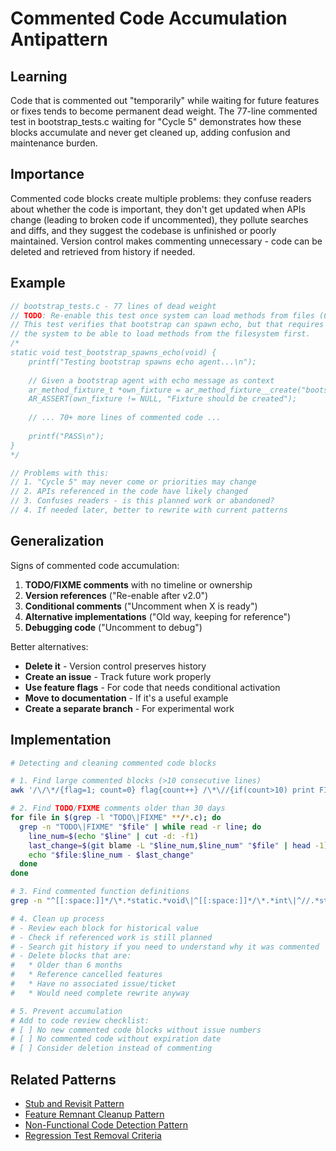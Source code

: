 # Commented Code Accumulation Antipattern

## Learning
Code that is commented out "temporarily" while waiting for future features or fixes tends to become permanent dead weight. The 77-line commented test in bootstrap_tests.c waiting for "Cycle 5" demonstrates how these blocks accumulate and never get cleaned up, adding confusion and maintenance burden.

## Importance
Commented code blocks create multiple problems: they confuse readers about whether the code is important, they don't get updated when APIs change (leading to broken code if uncommented), they pollute searches and diffs, and they suggest the codebase is unfinished or poorly maintained. Version control makes commenting unnecessary - code can be deleted and retrieved from history if needed.

## Example
```c
// bootstrap_tests.c - 77 lines of dead weight
// TODO: Re-enable this test once system can load methods from files (Cycle 5)
// This test verifies that bootstrap can spawn echo, but that requires
// the system to be able to load methods from the filesystem first.
/*
static void test_bootstrap_spawns_echo(void) {
    printf("Testing bootstrap spawns echo agent...\n");
    
    // Given a bootstrap agent with echo message as context
    ar_method_fixture_t *own_fixture = ar_method_fixture__create("bootstrap_spawns_echo");
    AR_ASSERT(own_fixture != NULL, "Fixture should be created");
    
    // ... 70+ more lines of commented code ...
    
    printf("PASS\n");
}
*/

// Problems with this:
// 1. "Cycle 5" may never come or priorities may change
// 2. APIs referenced in the code have likely changed
// 3. Confuses readers - is this planned work or abandoned?
// 4. If needed later, better to rewrite with current patterns
```

## Generalization
Signs of commented code accumulation:
1. **TODO/FIXME comments** with no timeline or ownership
2. **Version references** ("Re-enable after v2.0")
3. **Conditional comments** ("Uncomment when X is ready")
4. **Alternative implementations** ("Old way, keeping for reference")
5. **Debugging code** ("Uncomment to debug")

Better alternatives:
- **Delete it** - Version control preserves history
- **Create an issue** - Track future work properly
- **Use feature flags** - For code that needs conditional activation
- **Move to documentation** - If it's a useful example
- **Create a separate branch** - For experimental work

## Implementation
```bash
# Detecting and cleaning commented code blocks

# 1. Find large commented blocks (>10 consecutive lines)
awk '/\/\*/{flag=1; count=0} flag{count++} /\*\//{if(count>10) print FILENAME":"NR-count+1"-"NR; flag=0}' **/*.c

# 2. Find TODO/FIXME comments older than 30 days
for file in $(grep -l "TODO\|FIXME" **/*.c); do
  grep -n "TODO\|FIXME" "$file" | while read -r line; do
    line_num=$(echo "$line" | cut -d: -f1)
    last_change=$(git blame -L "$line_num,$line_num" "$file" | head -1)
    echo "$file:$line_num - $last_change"
  done
done

# 3. Find commented function definitions
grep -n "^[[:space:]]*/\*.*static.*void\|^[[:space:]]*/\*.*int\|^//.*static.*void\|^//.*int" **/*.c

# 4. Clean up process
# - Review each block for historical value
# - Check if referenced work is still planned
# - Search git history if you need to understand why it was commented
# - Delete blocks that are:
#   * Older than 6 months
#   * Reference cancelled features
#   * Have no associated issue/ticket
#   * Would need complete rewrite anyway

# 5. Prevent accumulation
# Add to code review checklist:
# [ ] No new commented code blocks without issue numbers
# [ ] No commented code without expiration date
# [ ] Consider deletion instead of commenting
```

## Related Patterns
- [Stub and Revisit Pattern](stub-and-revisit-pattern.md)
- [Feature Remnant Cleanup Pattern](feature-remnant-cleanup-pattern.md)
- [Non-Functional Code Detection Pattern](non-functional-code-detection-pattern.md)
- [Regression Test Removal Criteria](regression-test-removal-criteria.md)